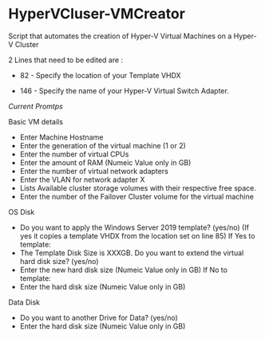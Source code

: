 # HyperVCluser-VMCreator
Script that automates the creation of Hyper-V Virtual Machines on a Hyper-V Cluster

2 Lines that need to be edited are :

- 82 - Specify the location of your Template VHDX

- 146 - Specify the name of your Hyper-V Virtual Switch Adapter.

*Current Promtps*

Basic VM details
- Enter Machine Hostname
- Enter the generation of the virtual machine (1 or 2)
- Enter the number of virtual CPUs
- Enter the amount of RAM (Numeic Value only in GB)
- Enter the number of virtual network adapters
- Enter the VLAN for network adapter X
- Lists Available cluster storage volumes with their respective free space.
- Enter the number of the Failover Cluster volume for the virtual machine

OS Disk
- Do you want to apply the Windows Server 2019 template? (yes/no) (If yes it copies a template VHDX from the location set on line 85)
If Yes to template:
- The Template Disk Size is XXXGB. Do you want to extend the virtual hard disk size? (yes/no)
- Enter the new hard disk size (Numeic Value only in GB)
If No to template:
- Enter the hard disk size (Numeic Value only in GB)

Data Disk
- Do you want to another Drive for Data? (yes/no)
- Enter the hard disk size (Numeic Value only in GB)
